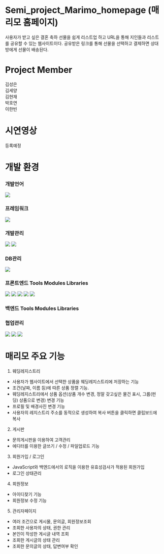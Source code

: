 # Semi_project_Marimo_homepage (매리모 홈페이지)
사용자가 받고 싶은 결혼 축하 선물을 쉽게 리스트업 하고 URL을 통해 지인들과 리스트를 공유할 수 있는 웹사이트이다. 공유받은 링크를 통해 선물을 선택하고 결제하면 상대방에게 선물이 배송된다.

# Project Member
<div>김성은</div>
<div>김세양</div>
<div>김현재</div>
<div>박호연</div>
<div>이한빈</div>

# 시연영상
<div>등록예정</div>

# 개발 환경
<h3>개발언어</h3>
<img src="https://img.shields.io/badge/Java-007396?style=flat&logo=Conda-Forge&logoColor=white" />



<h3>프레임워크</h3>
<img src="https://img.shields.io/badge/springboot-6DB33F?style=flat&logo=springboot&logoColor=white"/>


<h3>개발관리</h3>
<img src="https://img.shields.io/badge/eclipseide-2C2255?style=flat&logo=eclipseide&logoColor=white"/>
<img src="https://img.shields.io/badge/visualstudiocode-007ACC?style=flat&logo=visualstudiocode&logoColor=white"/>




<h3>DB관리</h3>
<img src="https://img.shields.io/badge/mysql-4479A1?style=flat&logo=mysql&logoColor=white" />

<h3>프론트엔드 Tools Modules Libraries</h3>
<img src="https://img.shields.io/badge/html5-E34F26?style=flat&logo=html5&logoColor=white"/>
<img src="https://img.shields.io/badge/CSS3-1572B6?style=flat&logo=CSS3&logoColor=white" />
<img src="https://img.shields.io/badge/JavaScript-F7DF1E?style=flat&logo=JavaScript&logoColor=white" />
<img src="https://img.shields.io/badge/vuedotjs-4FC08D?style=flat&logo=vuedotjs&logoColor=white" />
<img src="https://img.shields.io/badge/jquery-0769AD?style=flat&logo=jquery&logoColor=white" />



<h3>백엔드 Tools Modules Libraries</h3>






<h3>협업관리</h3>
<img src="https://img.shields.io/badge/Git-000000?style=flat&logo=git&logoColor=white" />
<img src="https://img.shields.io/badge/GitHub-000000?style=flat&logo=github&logoColor=white" />
<img src="https://img.shields.io/badge/Figma-F05032?style=flat&logo=figma&logoColor=white" />





# 매리모 주요 기능
1. 웨딩레지스트리
 - 사용자가 웹사이트에서 선택한 상품을 웨딩레지스트리에 저장하는 기능
 - 조건(날짜, 이름 등)에 따른 상품 정렬 기능.
 - 웨딩레지스트리에서 상품 옵션(상품 개수 변경, 정말 갖고싶은 물건 표시, 그룹(펀딩) 상품으로 변경) 변경 기능
 - 프로필 및 배경사진 변경 기능
 - 사용자의 레지스트리 주소를 동적으로 생성하여 복사 버튼을 클릭하면 클립보드에 복사
2. 게시판
- 문의게시판을 이용하여 고객관리
- 에디터를 이용한 글쓰기 / 수정 / 파일업로드 기능
3. 회원가입 / 로그인
- JavaScript와 백엔드에서의 로직을 이용한 유효성검사가 적용된 회원가입
- 로그인 상태관리
4. 회원정보
- 아이디찾기 기능
- 회원정보 수정 기능
5. 관리자페이지
- 여러 조건으로 게시물, 문의글, 회원정보조회
- 조회한 사용자의 상태, 권한 관리
- 본인이 작성한 게시글 내역 조회
- 조회한 게시글의 상태 관리
- 조회한 문의글의 상태, 답변여부 확인
